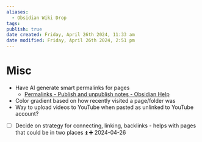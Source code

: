 ```yaml
---
aliases:
  - Obsidian Wiki Drop
tags: 
publish: true
date created: Friday, April 26th 2024, 11:33 am
date modified: Friday, April 26th 2024, 2:51 pm
---
```


# Misc
- Have AI generate smart permalinks for pages
	- [Permalinks - Publish and unpublish notes - Obsidian Help](https://help.obsidian.md/Obsidian+Publish/Publish+and+unpublish+notes#Permalinks)
- Color gradient based on how recently visited a page/folder was
- Way to upload videos to YouTube when pasted as unlinked to YouTube account?
- [ ] Decide on strategy for connecting, linking, backlinks - helps with pages that could be in two places ⏫ ➕ 2024-04-26